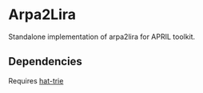 # Arpa2Lira
Standalone implementation of arpa2lira for APRIL toolkit.

## Dependencies

Requires [hat-trie](git@github.com:luikore/hat-trie.git)
